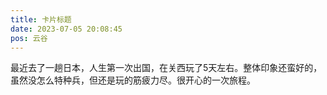 ```yaml
---
title: 卡片标题
date: 2023-07-05 20:08:45
pos: 云谷
---
```

最近去了一趟日本，人生第一次出国，在关西玩了5天左右。整体印象还蛮好的，虽然没怎么特种兵，但还是玩的筋疲力尽。很开心的一次旅程。
